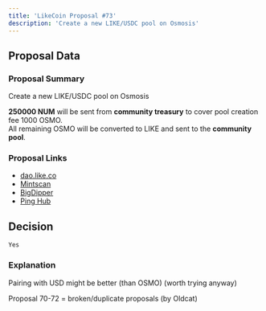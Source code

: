 ```yaml
---
title: 'LikeCoin Proposal #73'
description: 'Create a new LIKE/USDC pool on Osmosis'
---
```


## Proposal Data

### Proposal Summary
Create a new LIKE/USDC pool on Osmosis  

**250000 NUM** will be sent from **community treasury** to cover pool creation fee 1000 OSMO.  
All remaining OSMO will be converted to LIKE and sent to the **community pool**.  

### Proposal Links
- [dao.like.co](https://dao.like.co/proposals/73)
- [Mintscan](https://www.mintscan.io/likecoin/proposals/73)
- [BigDipper](https://bigdipper.live/likecoin/proposals/73)
- [Ping Hub](https://ping.pub/likecoin/gov/73)


## Decision
`Yes`

### Explanation
Pairing with USD might be better (than OSMO) (worth trying anyway)  

Proposal 70-72 = broken/duplicate proposals (by Oldcat)  
